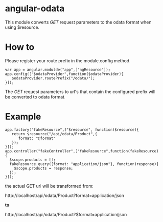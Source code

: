angular-odata
=============

This module converts *GET* request parameters to the odata format when using $resource.

How to
=============
Please register your route prefix in the module.config method.

    var app = angular.modulde("app",["ngResource"]);
    app.config(["$odataProvider",function($odataProvider){
       $odataProvider.routePrefix("/odata/");
    }]);

The *GET* request parameters to url's that contain the configured prefix will be converted to odata format.

Example
=============

    app.factory("fakeResource",["$resource", function($resource){
       return $resource("/api/odata/Product",{
          format: "@format"
       });
    }]);
    app.controller("fakeController",["fakeResource",function(fakeResource){
      $scope.products = [];
      fakeResource.query({format: "application/json"}, function(response){
        $scope.products = response;    
      });
    }]);
    
the actuel GET url will be transformed from:

http://localhost/api/odata/Product?format=application/json

**to**

http://localhost/api/odata/Product?$format=application/json

